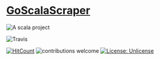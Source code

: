 # [GoScalaScraper](https://github.com/sguzman/GoScalaScraper)


![A scala project](https://i.imgur.com/vBOMoBu.png)

![Travis](https://travis-ci.org/sguzman/GoScalaScraper.svg?branch=master)

[![HitCount](http://hits.dwyl.io/sguzman/GoScalaScraper.svg)](http://hits.dwyl.io/sguzman/GoScalaScraper)
![contributions welcome](https://img.shields.io/badge/contributions-welcome-brightgreen.svg?style=flat)
[![License: Unlicense](https://img.shields.io/badge/license-Unlicense-blue.svg)](http://unlicense.org/)